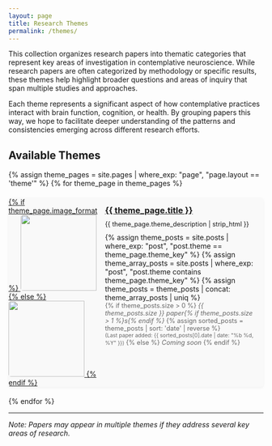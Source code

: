 ```yaml
---
layout: page
title: Research Themes
permalink: /themes/
---
```


This collection organizes research papers into thematic categories that represent key areas of investigation in contemplative neuroscience. While research papers are often categorized by methodology or specific results, these themes help highlight broader questions and areas of inquiry that span multiple studies and approaches.

Each theme represents a significant aspect of how contemplative practices interact with brain function, cognition, or health. By grouping papers this way, we hope to facilitate deeper understanding of the patterns and consistencies emerging across different research efforts.

## Available Themes

<div class="theme-grid">
{% assign theme_pages = site.pages | where_exp: "page", "page.layout == 'theme'" %}
{% for theme_page in theme_pages %}
  <div class="theme-card">
    <div class="theme-card-image">
      <a href="{{ theme_page.url | prepend: site.baseurl }}">
        {% if theme_page.image_format %}
          <img src="{{ site.baseurl }}/assets/images/themes/{{ theme_page.theme_key }}.{{ theme_page.image_format }}" alt="">
        {% else %}
          <img src="{{ site.baseurl }}/assets/images/themes/{{ theme_page.theme_key }}.png" alt="">
        {% endif %}
      </a>
    </div>
    <div class="theme-card-content">
      <h3><a href="{{ theme_page.url | prepend: site.baseurl }}">{{ theme_page.title }}</a></h3>
      <p>{{ theme_page.theme_description | strip_html }}</p>
      {% assign theme_posts = site.posts | where_exp: "post", "post.theme == theme_page.theme_key" %}
      {% assign theme_array_posts = site.posts | where_exp: "post", "post.theme contains theme_page.theme_key" %}
      {% assign theme_posts = theme_posts | concat: theme_array_posts | uniq %}
      <p class="theme-card-count">
        {% if theme_posts.size > 0 %}
        <em>{{ theme_posts.size }} paper{% if theme_posts.size > 1 %}s{% endif %}</em>
        {% assign sorted_posts = theme_posts | sort: 'date' | reverse %}
        <br><small>(Last paper added: {{ sorted_posts[0].date | date: "%b %d, %Y" }})</small>
        {% else %}
        <em>Coming soon</em>
        {% endif %}
      </p>
    </div>
  </div>
{% endfor %}
</div>

<style>
.theme-grid {
  display: flex;
  flex-direction: column;
  gap: 20px;
}

.theme-card {
  display: flex;
  border-radius: 5px;
  overflow: hidden;
  background: #f9f9f9;
  transition: all 0.3s ease;
  box-shadow: 0 2px 5px rgba(0,0,0,0.05);
}

.theme-card:hover {
  box-shadow: 0 5px 15px rgba(0,0,0,0.1);
}

.theme-card-image {
  flex: 0 0 150px;
}

.theme-card-image img {
  width: 150px;
  height: 150px;
  object-fit: cover;
  border-radius: 5px 0 0 5px;
}

.theme-card-content {
  flex: 1;
  padding: 15px;
}

.theme-card-content h3 {
  margin-top: 0;
  margin-bottom: 10px;
}

.theme-card-content p {
  margin: 0 0 10px;
  font-size: 0.9em;
}

.theme-card-count {
  font-size: 0.8em;
  color: #666;
}

@media (max-width: 600px) {
  .theme-card {
    flex-direction: column;
  }

  .theme-card-image {
    flex: 0 0 auto;
  }

  .theme-card-image img {
    width: 100%;
    height: 180px;
    border-radius: 5px 5px 0 0;
  }
}
</style>

---

*Note: Papers may appear in multiple themes if they address several key areas of research.*